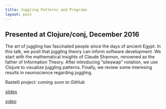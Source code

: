 ```yaml
---
title: Juggling Patterns and Programs
layout: post
---
```


## Presented at Clojure/conj, December 2016

The art of juggling has fascinated people since the days of ancient Egypt. In this talk, we
posit that juggling theory can inform software development. We start with the mathematical
insights of Claude Shannon, renowned as the father of Information Theory. After introducing
“siteswap” notation, we use Clojure to visualize juggling patterns. Finally, we review some
interesing results in neuroscience regarding juggling. 

Rastelli project: *coming soon to GitHub*

[slides](https://speakerdeck.com/miner/juggling-patterns-and-programs)

[video](https://www.youtube.com/watch?v=TqG176T69VM)
